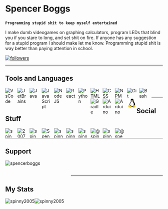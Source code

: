 # Spencer Boggs

**`Programming stupid shit to keep myself entertained`**

I make dumb videogames on graphing calculators, program LEDs that blind you if you stare to long, and set shit on fire. If anyone has any suggestion for a stupid program I should make let me know. Programming stupid shit is way better than paying attention in school.

<p align="left">

 <a href="https://github.com/Spinny2005?tab=followers">
    <img alt="followers" title="Follow me on Github" src="https://custom-icon-badges.demolab.com/github/followers/Spinny2005?color=white&labelColor=000000&style=for-the-badge&logo=person-add&label=github&logoColor=white"/></a>
    
</p>

---

## Tools and Languages
<img align="left" alt="VsCode" width="30px" style="padding-right:9px;" src="https://cdn.jsdelivr.net/gh/devicons/devicon/icons/vscode/vscode-original.svg"/>
<img align="left" alt="JetBrains" width="30px" style="padding-right:9px;" src="https://cdn.jsdelivr.net/gh/devicons/devicon/icons/jetbrains/jetbrains-original.svg"/>
<img align="left" alt="Java" width="30px" style="padding-right:9px;" src="https://cdn.jsdelivr.net/gh/devicons/devicon/icons/java/java-original.svg"/>
<img align="left" alt="JavaScript" width="30px" style="padding-right:9px;" src="https://cdn.jsdelivr.net/gh/devicons/devicon/icons/javascript/javascript-plain.svg"/>
<img align="left" alt="NodeJS" width="30px" style="padding-right:9px;" src="https://cdn.jsdelivr.net/gh/devicons/devicon/icons/nodejs/nodejs-original.svg"/>
<img align="left" alt="React" width="30px" style="padding-right:9px;" src="https://cdn.jsdelivr.net/gh/devicons/devicon/icons/react/react-original.svg"/>
<img align="left" alt="Python" width="30px" style="padding-right:9px;" src="https://cdn.jsdelivr.net/gh/devicons/devicon/icons/python/python-plain.svg"/>
<img align="left" alt="HTML" width="30px" style="padding-right:9px;" src="https://cdn.jsdelivr.net/gh/devicons/devicon/icons/html5/html5-original.svg"/>
<img align="left" alt="CSS" width="30px" style="padding-right:9px;" src="https://cdn.jsdelivr.net/gh/devicons/devicon/icons/css3/css3-original.svg"/>
<img align="left" alt="NPM" width="30px" style="padding-right:9px;" src="https://cdn.jsdelivr.net/gh/devicons/devicon/icons/npm/npm-original-wordmark.svg"/> 
<img align="left" alt="Git" width="30px" style="padding-right:9px;" src="https://cdn.jsdelivr.net/gh/devicons/devicon/icons/git/git-original.svg"/>
<img align="left" alt="Bash" width="30px" style="padding-right:9px;" src="https://cdn.jsdelivr.net/gh/devicons/devicon/icons/bash/bash-original.svg"/>
<img align="left" alt="Gradle" width="30px" style="padding-right:9px;" src="https://cdn.jsdelivr.net/gh/devicons/devicon/icons/gradle/gradle-plain.svg"/>
<img align="left" alt="Arduino" width="30px" style="padding-right:9px;" src="https://cdn.jsdelivr.net/gh/devicons/devicon/icons/arduino/arduino-original.svg"/>
<img align="left" alt="Arduino" width="30px" style="padding-right:9px;" src="https://cdn.jsdelivr.net/gh/devicons/devicon/icons/raspberrypi/raspberrypi-original.svg" />
<img align="left" alt="Arduino" width="30px" src="https://raw.githubusercontent.com/devicons/devicon/master/icons/linux/linux-original.svg"/> </a>

<br />

---

## Social Stuff
<p>
<a href="https://twitter.com/spin_boggs" target="blank"><img align="left" style="padding-right:9px;" src="https://raw.githubusercontent.com/rahuldkjain/github-profile-readme-generator/master/src/images/icons/Social/twitter.svg" alt="spin_boggs" height="30" width="30" /></a>
<a href="https://stackoverflow.com/users/20074074" target="blank"><img align="left" style="padding-right:9px;" src="https://raw.githubusercontent.com/rahuldkjain/github-profile-readme-generator/master/src/images/icons/Social/stack-overflow.svg" alt="20074074" height="30" width="30" /></a>
<a href="https://instagram.com/spin_boggs" target="blank"><img align="left" style="padding-right:9px;" src="https://raw.githubusercontent.com/rahuldkjain/github-profile-readme-generator/master/src/images/icons/Social/instagram.svg" alt="spin_boggs" height="30" width="30" /></a>
<a href="https://www.linkedin.com/in/spencer-boggs-02243025a/" target ="blank"><img align="left" style="padding-right:9px;" src="https://raw.githubusercontent.com/rahuldkjain/github-profile-readme-generator/master/src/images/icons/Social/linked-in-alt.svg" alt="Spencer Boggs" height="30" width="30" /></a>
<a href="https://codesandbox.com/spinny2005" target="blank"><img align="left" style="padding-right:9px;" src="https://raw.githubusercontent.com/rahuldkjain/github-profile-readme-generator/master/src/images/icons/Social/codesandbox.svg" alt="spinny2005" height="30" width="30" /></a>
<a href="https://dev.to/spinny2005" target="blank"><img align="left" style="padding-right:9px;" src="https://raw.githubusercontent.com/rahuldkjain/github-profile-readme-generator/master/src/images/icons/Social/devto.svg" alt="spinny2005" height="30" width="30" /></a>
<a href="https://codepen.io/spinny2005" target="blank"><img align="left" style="padding-right:9px;" src="https://raw.githubusercontent.com/rahuldkjain/github-profile-readme-generator/master/src/images/icons/Social/codepen.svg" alt="spinny2005" height="30" width="30" /></a>
<a href="https://hashnode.com/@spinny2005" target="blank"><img align="left" style="padding-right:9px;" src="https://raw.githubusercontent.com/rahuldkjain/github-profile-readme-generator/master/src/images/icons/Social/hashnode.svg" alt="@spinny2005" height="30" width="30" /></a>
<a href="https://www.leetcode.com/spinny2005" target="blank"><img align="left" style="padding-right:9px;" src="https://raw.githubusercontent.com/rahuldkjain/github-profile-readme-generator/master/src/images/icons/Social/leet-code.svg" alt="spinny2005" height="30" width="30" /></a>
<a href="https://www.hackerearth.com/@spencer_boggs" target="blank"><img align="left" src="https://raw.githubusercontent.com/rahuldkjain/github-profile-readme-generator/master/src/images/icons/Social/hackerearth.svg" alt="@spencer_boggs" height="30" width="30" /></a>
 
</p>

<br />

---
## Support
<p>
<a href="https://www.buymeacoffee.com/spencerboggs"> <img align="left" src="https://cdn.buymeacoffee.com/buttons/v2/default-white.png" height="50" width="210" alt="spencerboggs" /></a>
</p>
<br>
<br />

---

## My Stats
<p>&nbsp;<img align="left" alt="spinny2005" src="https://github-readme-stats.vercel.app/api?username=spinny2005&show_icons=true&layout=compact&theme=dark&hide_border=true&bg_color=22272E00" />
<img align="left" alt="spinny2005" src="https://github-readme-stats.vercel.app/api/top-langs/?username=spinny2005&layout=compact&langs_count=10&theme=dark&hide_border=true&bg_color=22272E00" />
</p>
